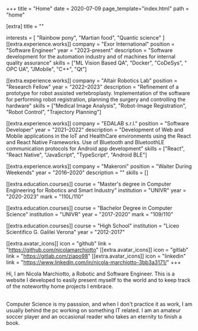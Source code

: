 +++
title = "Home"
date = 2020-07-09
page_template="index.html"
path = "home"

[extra]
title = ""

interests = [
  "Rainbow pony",
  "Martian food",
  "Quantic science"
]
[[extra.experience.works]]
  company = "Exor International"
  position = "Software Engineer"
  year = "2023-present"
  description = "Software development for the automation industry and of machines for internal quality assurance"
  skills = ["ML Vision Based QA", "Docker", "CoDeSys", " OPC UA", "JMobile", "C++", "Qt"]

[[extra.experience.works]]
  company = "Altair Robotics Lab"
  position = "Research Fellow"
  year = "2022–2023"
  description = "Refinement of a prototype for robot assisted vertebroplasty. Implementation of the software for performing robot registration, planning the surgery and controlling the hardware"
  skills = ["Medical Image Analysis", "Robot-Image Registration", "Robot Control", "Trajectory Planning"]
   
[[extra.experience.works]]
  company = "EDALAB s.r.l."
  position = "Software Developer"
  year = "2021–2022"
  description = "Development of Web and Mobile applications in the IoT and HealthCare environments using the React and React Native Frameworks. Use of Bluetooth and BluetoothLE communication protocols for Android app development"
  skills = ["React", "React Native", "JavaScript", "TypeScript", "Android BLE"]
    
[[extra.experience.works]]
  company = "Makeroni"
  position = "Waiter During Weekends"
  year = "2016–2020"
  description = ""
  skills = []


[[extra.education.courses]]
  course = "Master's degree in Computer Engineering for Robotics and Smart Industry"
  institution = "UNIVR"
  year = "2020-2023"
  mark = "110L/110"

[[extra.education.courses]]
  course = "Bachelor Degree in Computer Science"
  institution = "UNIVR"
  year = "2017-2020"
  mark = "109/110"

[[extra.education.courses]]
  course = "High School"
  institution = "Liceo Scientifico G. Galilei Verona"
  year = "2012-2017"



[[extra.avatar_icons]]
  icon = "github"
  link = "https://github.com/nicolamarchiotto"
[[extra.avatar_icons]]
  icon = "gitlab"
  link = "https://gitlab.com/ziapo98"
[[extra.avatar_icons]]
  icon = "linkedin"
  link = "https://www.linkedin.com/in/nicola-marchiotto-3bb3a3171/"
+++

<!-- [[extra.avatar_icons]]
  icon = "mail"
  link = "mailto:nicola.marchiotto110198@gmail.com" -->

Hi, I am Nicola Marchiotto, a Robotic and Software Engineer. This is a website I developed to easily present mysellf to the world and to keep track of the noteworthy home projects I embrace.

<br>
Computer Science is my passsion, and when I don't practice it as work, I am usually behind the pc working on something IT related. I am an amateur soccer player and an occasional reader who takes an eternity to finish a book.

<br><br>
